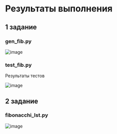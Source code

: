 # Результаты выполнения
## 1 задание
### gen_fib.py

![image](https://github.com/user-attachments/assets/377994f6-0ae9-4325-8f04-bee0cdb3e4a0)
### test_fib.py
Результаты тестов

![image](https://github.com/user-attachments/assets/58f7433d-b1a2-4a9b-b222-24f3eec8b9f9)

## 2 задание
### fibonacchi_lst.py
![image](https://github.com/user-attachments/assets/513bd803-5ce6-4134-b333-5fc80808f6e5)
